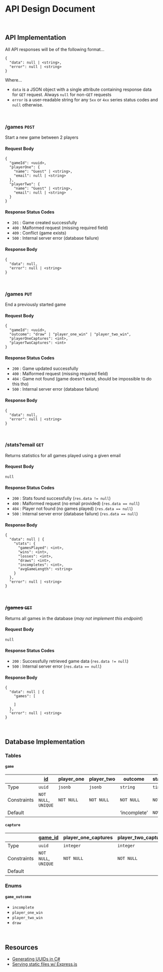 # API Design Document

<br>

## API Implementation

All API responses will be of the following format...

```
{
  "data": null | <string>,
  "error": null | <string>
}
```

Where...

- `data` is a JSON object with a single attribute containing response data for `GET` request. Always `null` for non-`GET` requests
- `error` is a user-readable string for any `5xx` or `4xx` series status codes and `null` otherwise.

<br>

### /games `POST`

Start a new game between 2 players

#### Request Body

```
{
  "gameId": <uuid>,
  "playerOne": {
    "name": "Guest" | <string>,
    "email": null | <string>
  },
  "playerTwo": {
    "name": "Guest" | <string>,
    "email": null | <string>
  }
}
```

#### Response Status Codes

- `201` : Game created successfully
- `400` : Malformed request (missing required field)
- `409` : Conflict (game exists)
- `500` : Internal server error (database failure)

#### Response Body

```
{
  "data": null,
  "error": null | <string>
}
```

<br>

### /games `PUT`

End a previously started game

#### Request Body

```
{
  "gameId": <uuid>,
  "outcome": "draw" | "player_one_win" | "player_two_win",
  "playerOneCaptures": <int>,
  "playerTwoCaptures": <int>
}
```

#### Response Status Codes

- `200` : Game updated successfully
- `400` : Malformed request (missing required field)
- `404` : Game not found (game doesn't exist, should be impossible to do this tho)
- `500` : Internal server error (database failure)

#### Response Body

```
{
  "data": null,
  "error": null | <string>
}
```

<br>

### /stats?email `GET`

Returns statistics for all games played using a given email

#### Request Body

```
null
```

#### Response Status Codes

- `200` : Stats found successfully (`res.data != null`)
- `400` : Malformed request (no email provided) (`res.data == null`)
- `404` : Player not found (no games played) (`res.data == null`)
- `500` : Internal server error (database failure) (`res.data == null`)

#### Response Body

```
{
  "data": null | {
    "stats": {
      "gamesPlayed": <int>,
      "wins": <int>,
      "losses": <int>,
      "draws": <int>,
      "incompletes": <int>,
      "avgGameLength": <string>
    }
  },
  "error": null | <string>
}
```

<br>

### ~~/games `GET`~~

Returns all games in the database (_may not implement this endpoint_)

#### Request Body

```
null
```

#### Response Status Codes

- `200` : Successfully retrieved game data (`res.data != null`)
- `500` : Internal server error (`res.data == null`)

#### Response Body

```
{
  "data": null | {
    "games": [

    ]
  },
  "error": null | <string>
}
```

<br>

## Database Implementation

### Tables

#### `game`

|             | <u>id</u>            | player_one | player_two | outcome      | start_time  | end_time    |
| ----------- | -------------------- | ---------- | ---------- | ------------ | ----------- | ----------- |
| Type        | `uuid`               | `jsonb`    | `jsonb`    | `string`     | `timestamp` | `timestamp` |
| Constraints | `NOT NULL`, `UNIQUE` | `NOT NULL` | `NOT NULL` | `NOT NULL`   | `NOT NULL`  |             |
| Default     |                      |            |            | ‘incomplete’ | `NOW()`     | `NULL`      |

#### `capture`

|             | <u>game_id</u>       | player_one_captures | player_two_captures |
| ----------- | -------------------- | ------------------- | ------------------- |
| Type        | `uuid`               | `integer`           | `integer`           |
| Constraints | `NOT NULL`, `UNIQUE` | `NOT NULL`          | `NOT NULL`          |
| Default     |                      |                     |                     |

### Enums

#### `game_outcome`

- `incomplete`
- `player_one_win`
- `player_two_win`
- `draw`

<br>

## Resources

- [Generating UUIDs in C#](https://stackoverflow.com/questions/8477664/how-can-i-generate-uuid-in-c-sharp)
- [Serving static files w/ Express.js](https://expressjs.com/en/starter/static-files.html)
